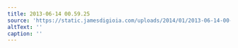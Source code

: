 ```yaml
---
title: 2013-06-14 00.59.25
source: 'https://static.jamesdigioia.com/uploads/2014/01/2013-06-14-00-59-25-scaled.jpg'
altText: ''
caption: ''
---
```


